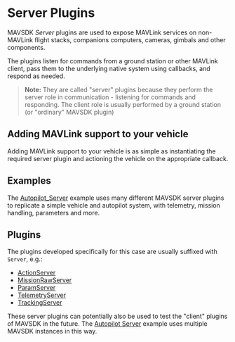 # Server Plugins

MAVSDK _Server_ plugins are used to expose MAVLink services on non-MAVLink flight stacks, companions computers, cameras, gimbals and other components.

The plugins listen for commands from a ground station or other MAVLink client, pass them to the underlying native system using callbacks, and respond as needed. 

> **Note:** They are called "server" plugins because they perform the server role in communication - listening for commands and responding.
> The client role is usually performed by a ground station (or "ordinary" MAVSDK plugin)


## Adding MAVLink support to your vehicle

Adding MAVLink support to your vehicle is as simple as instantiating the required server plugin and actioning the vehicle on the appropriate callback.

## Examples

The [Autopilot_Server](./examples/autopilot_server.md) example uses many different MAVSDK server plugins to replicate a simple vehicle and autopilot system, with telemetry, mission handling, parameters and more.

## Plugins

The plugins developed specifically for this case are usually suffixed with `Server`, e.g.:

- [ActionServer](./api_reference/classmavsdk_1_1_action_server.md)
- [MissionRawServer](./api_reference/classmavsdk_1_1_mission_raw_server.md)
- [ParamServer](./api_reference/classmavsdk_1_1_param_server.md)
- [TelemetryServer](./api_reference/classmavsdk_1_1_telemetry_server.md)
- [TrackingServer](./api_reference/classmavsdk_1_1_tracking_server.md)

These server plugins can potentially also be used to test the "client" plugins of MAVSDK in the future. The [Autopilot Server](./examples/autopilot_server.md) example uses multiple MAVSDK instances in this way.
